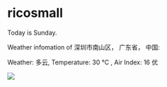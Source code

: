 # ricosmall

Today is Sunday.

Weather infomation of 深圳市南山区， 广东省， 中国: 

Weather: 多云, Temperature: 30 ℃ , Air Index: 16 优

<img src="https://github-readme-stats.vercel.app/api?username=ricosmall&show_icons=true" />
